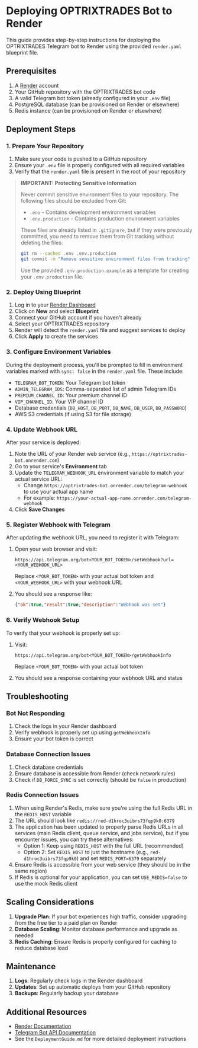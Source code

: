 # Deploying OPTRIXTRADES Bot to Render

This guide provides step-by-step instructions for deploying the OPTRIXTRADES Telegram bot to Render using the provided `render.yaml` blueprint file.

## Prerequisites

1. A [Render](https://render.com/) account
2. Your GitHub repository with the OPTRIXTRADES bot code
3. A valid Telegram bot token (already configured in your `.env` file)
4. PostgreSQL database (can be provisioned on Render or elsewhere)
5. Redis instance (can be provisioned on Render or elsewhere)

## Deployment Steps

### 1. Prepare Your Repository

1. Make sure your code is pushed to a GitHub repository
2. Ensure your `.env` file is properly configured with all required variables
3. Verify that the `render.yaml` file is present in the root of your repository

> **IMPORTANT: Protecting Sensitive Information**
> 
> Never commit sensitive environment files to your repository. The following files should be excluded from Git:
> - `.env` - Contains development environment variables
> - `.env.production` - Contains production environment variables
> 
> These files are already listed in `.gitignore`, but if they were previously committed, you need to remove them from Git tracking without deleting the files:
> ```bash
> git rm --cached .env .env.production
> git commit -m "Remove sensitive environment files from tracking"
> ```
> 
> Use the provided `.env.production.example` as a template for creating your `.env.production` file.

### 2. Deploy Using Blueprint

1. Log in to your [Render Dashboard](https://dashboard.render.com/)
2. Click on **New** and select **Blueprint**
3. Connect your GitHub account if you haven't already
4. Select your OPTRIXTRADES repository
5. Render will detect the `render.yaml` file and suggest services to deploy
6. Click **Apply** to create the services

### 3. Configure Environment Variables

During the deployment process, you'll be prompted to fill in environment variables marked with `sync: false` in the `render.yaml` file. These include:

- `TELEGRAM_BOT_TOKEN`: Your Telegram bot token
- `ADMIN_TELEGRAM_IDS`: Comma-separated list of admin Telegram IDs
- `PREMIUM_CHANNEL_ID`: Your premium channel ID
- `VIP_CHANNEL_ID`: Your VIP channel ID
- Database credentials (`DB_HOST`, `DB_PORT`, `DB_NAME`, `DB_USER`, `DB_PASSWORD`)
- AWS S3 credentials (if using S3 for file storage)

### 4. Update Webhook URL

After your service is deployed:

1. Note the URL of your Render web service (e.g., `https://optrixtrades-bot.onrender.com`)
2. Go to your service's **Environment** tab
3. Update the `TELEGRAM_WEBHOOK_URL` environment variable to match your actual service URL:
   - Change `https://optrixtrades-bot.onrender.com/telegram-webhook` to use your actual app name
   - For example: `https://your-actual-app-name.onrender.com/telegram-webhook`
4. Click **Save Changes**

### 5. Register Webhook with Telegram

After updating the webhook URL, you need to register it with Telegram:

1. Open your web browser and visit:
   ```
   https://api.telegram.org/bot<YOUR_BOT_TOKEN>/setWebhook?url=<YOUR_WEBHOOK_URL>
   ```
   Replace `<YOUR_BOT_TOKEN>` with your actual bot token and `<YOUR_WEBHOOK_URL>` with your webhook URL

2. You should see a response like:
   ```json
   {"ok":true,"result":true,"description":"Webhook was set"}
   ```

### 6. Verify Webhook Setup

To verify that your webhook is properly set up:

1. Visit:
   ```
   https://api.telegram.org/bot<YOUR_BOT_TOKEN>/getWebhookInfo
   ```
   Replace `<YOUR_BOT_TOKEN>` with your actual bot token

2. You should see a response containing your webhook URL and status

## Troubleshooting

### Bot Not Responding

1. Check the logs in your Render dashboard
2. Verify webhook is properly set up using `getWebhookInfo`
3. Ensure your bot token is correct

### Database Connection Issues

1. Check database credentials
2. Ensure database is accessible from Render (check network rules)
3. Check if `DB_FORCE_SYNC` is set correctly (should be `false` in production)

### Redis Connection Issues

1. When using Render's Redis, make sure you're using the full Redis URL in the `REDIS_HOST` variable
2. The URL should look like `redis://red-d1hroc3uibrs73fqp9k0:6379`
3. The application has been updated to properly parse Redis URLs in all services (main Redis client, queue service, and jobs service), but if you encounter issues, you can try these alternatives:
   - Option 1: Keep using `REDIS_HOST` with the full URL (recommended)
   - Option 2: Set `REDIS_HOST` to just the hostname (e.g., `red-d1hroc3uibrs73fqp9k0`) and set `REDIS_PORT=6379` separately
4. Ensure Redis is accessible from your web service (they should be in the same region)
5. If Redis is optional for your application, you can set `USE_REDIS=false` to use the mock Redis client

## Scaling Considerations

1. **Upgrade Plan**: If your bot experiences high traffic, consider upgrading from the free tier to a paid plan on Render
2. **Database Scaling**: Monitor database performance and upgrade as needed
3. **Redis Caching**: Ensure Redis is properly configured for caching to reduce database load

## Maintenance

1. **Logs**: Regularly check logs in the Render dashboard
2. **Updates**: Set up automatic deploys from your GitHub repository
3. **Backups**: Regularly backup your database

## Additional Resources

- [Render Documentation](https://render.com/docs)
- [Telegram Bot API Documentation](https://core.telegram.org/bots/api)
- See the `DeploymentGuide.md` for more detailed deployment instructions